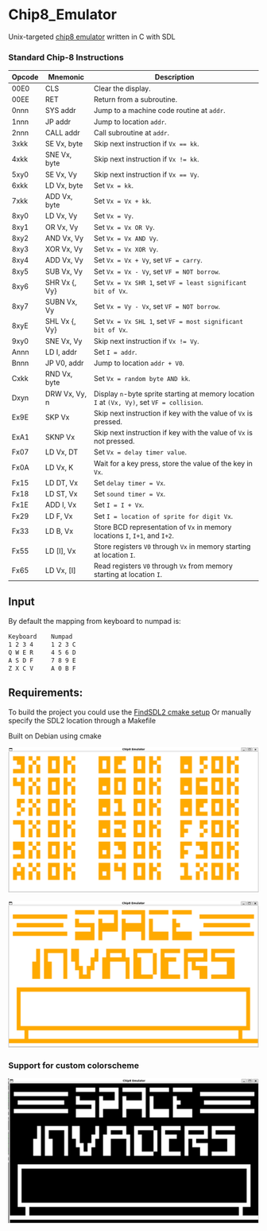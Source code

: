 # Chip8_Emulator
Unix-targeted [chip8 emulator](https://en.wikipedia.org/wiki/CHIP-8) written in C with SDL

### Standard Chip-8 Instructions

| Opcode  | Mnemonic        | Description |
|---------|----------------|-------------|
| 00E0    | CLS            | Clear the display. |
| 00EE    | RET            | Return from a subroutine. |
| 0nnn    | SYS addr       | Jump to a machine code routine at `addr`. |
| 1nnn    | JP addr        | Jump to location `addr`. |
| 2nnn    | CALL addr      | Call subroutine at `addr`. |
| 3xkk    | SE Vx, byte    | Skip next instruction if `Vx == kk`. |
| 4xkk    | SNE Vx, byte   | Skip next instruction if `Vx != kk`. |
| 5xy0    | SE Vx, Vy      | Skip next instruction if `Vx == Vy`. |
| 6xkk    | LD Vx, byte    | Set `Vx = kk`. |
| 7xkk    | ADD Vx, byte   | Set `Vx = Vx + kk`. |
| 8xy0    | LD Vx, Vy      | Set `Vx = Vy`. |
| 8xy1    | OR Vx, Vy      | Set `Vx = Vx OR Vy`. |
| 8xy2    | AND Vx, Vy     | Set `Vx = Vx AND Vy`. |
| 8xy3    | XOR Vx, Vy     | Set `Vx = Vx XOR Vy`. |
| 8xy4    | ADD Vx, Vy     | Set `Vx = Vx + Vy`, set `VF = carry`. |
| 8xy5    | SUB Vx, Vy     | Set `Vx = Vx - Vy`, set `VF = NOT borrow`. |
| 8xy6    | SHR Vx {, Vy}  | Set `Vx = Vx SHR 1`, set `VF = least significant bit of Vx`. |
| 8xy7    | SUBN Vx, Vy    | Set `Vx = Vy - Vx`, set `VF = NOT borrow`. |
| 8xyE    | SHL Vx {, Vy}  | Set `Vx = Vx SHL 1`, set `VF = most significant bit of Vx`. |
| 9xy0    | SNE Vx, Vy     | Skip next instruction if `Vx != Vy`. |
| Annn    | LD I, addr     | Set `I = addr`. |
| Bnnn    | JP V0, addr    | Jump to location `addr + V0`. |
| Cxkk    | RND Vx, byte   | Set `Vx = random byte AND kk`. |
| Dxyn    | DRW Vx, Vy, n  | Display `n`-byte sprite starting at memory location `I` at `(Vx, Vy)`, set `VF = collision`. |
| Ex9E    | SKP Vx         | Skip next instruction if key with the value of `Vx` is pressed. |
| ExA1    | SKNP Vx        | Skip next instruction if key with the value of `Vx` is not pressed. |
| Fx07    | LD Vx, DT      | Set `Vx = delay timer value`. |
| Fx0A    | LD Vx, K       | Wait for a key press, store the value of the key in `Vx`. |
| Fx15    | LD DT, Vx      | Set `delay timer = Vx`. |
| Fx18    | LD ST, Vx      | Set `sound timer = Vx`. |
| Fx1E    | ADD I, Vx      | Set `I = I + Vx`. |
| Fx29    | LD F, Vx       | Set `I = location of sprite for digit Vx`. |
| Fx33    | LD B, Vx       | Store BCD representation of `Vx` in memory locations `I`, `I+1`, and `I+2`. |
| Fx55    | LD [I], Vx     | Store registers `V0` through `Vx` in memory starting at location `I`. |
| Fx65    | LD Vx, [I]     | Read registers `V0` through `Vx` from memory starting at location `I`. |

## Input

By default the mapping from keyboard to numpad is:
```
Keyboard    Numpad
1 2 3 4     1 2 3 C
Q W E R     4 5 6 D
A S D F     7 8 9 E
Z X C V     A 0 B F
```
## Requirements:

To build the project you could use the [FindSDL2 cmake setup](https://github.com/brendan-w/collector/blob/master/cmake/FindSDL2.cmake)
Or manually specify the SDL2 location through a Makefile

Built on Debian using cmake

![Opcode](./screenshots/opcode_test.png?raw=true "OP Codes")

![Space Invaders](./screenshots/space_inv.png?raw=true "Space Invaders")

### Support for custom colorscheme 

![Space Invaders](./screenshots/space_inv_black.png "Monochrome")
